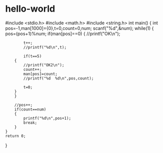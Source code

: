 # hello-world
#include <stdio.h>
#include <math.h>
#include <string.h>
int main()
{
	int pos=-1,man[1000]={0},t=0,count=0,num;
	scanf("%d",&num);
	while(1)
	{
		pos=(pos+1)%num;
		if(man[pos]==0)
		{
			//printf("OK\n");
			
			t++;
			//printf("%d\n",t);
			
			if(t==5)
		{
			//printf("OK2\n");
			count++;
			man[pos]=count;
			//printf("%d  %d\n",pos,count);
			
			t=0;
		}
		}
		
		//pos++;
		if(count==num)
		{
			printf("%d\n",pos+1);
			break;
		}
	}
	return 0;
}
